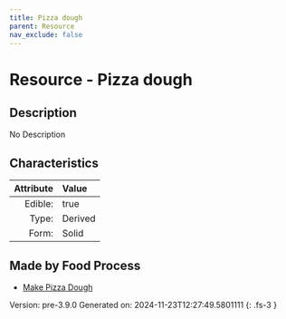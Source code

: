 ```yaml
---
title: Pizza dough
parent: Resource
nav_exclude: false
---
```

# Resource - Pizza dough

## Description
No Description

## Characteristics

| Attribute      | Value |
|--------:|:------|
|Edible:|true|
|Type:|Derived|
|Form:|Solid|
 



## Made by Food Process

- [Make Pizza Dough](../food/make-pizza-dough.html)

    

Version: pre-3.9.0 Generated on: 2024-11-23T12:27:49.5801111
{: .fs-3 }
